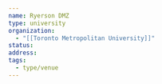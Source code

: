 ```yaml
---
name: Ryerson DMZ
type: university
organization:
  - "[[Toronto Metropolitan University]]"
status:
address:
tags:
  - type/venue
---
```

